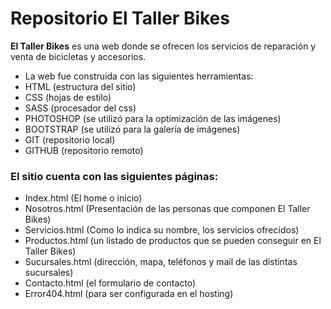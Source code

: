 # **Repositorio El Taller Bikes**

**El Taller Bikes** es una web donde se ofrecen los servicios de reparación y venta de bicicletas y accesorios.
+ La web fue construida con las siguientes herramientas:
+ HTML (estructura del sitio)
+ CSS (hojas de estilo)
+ SASS (procesador del css)
+ PHOTOSHOP (se utilizó para la optimización de las imágenes)
+ BOOTSTRAP (se utilizó para la galería de imágenes)
+ GIT (repositorio local)
+ GITHUB (repositorio remoto)


### El sitio cuenta con las siguientes páginas:


+ Index.html (El home o inicio)
+ Nosotros.html (Presentación de las personas que componen El Taller Bikes)
+ Servicios.html (Como lo indica su nombre, los servicios ofrecidos)
+ Productos.html (un listado de productos que se pueden conseguir en El Taller Bikes)
+ Sucursales.html (dirección, mapa, teléfonos y mail de las distintas sucursales)
+ Contacto.html (el formulario de contacto)
+ Error404.html (para ser configurada en el hosting)

